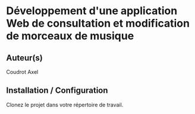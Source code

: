 # Développement d'une application Web de consultation et modification de morceaux de musique

## Auteur(s)
Coudrot Axel

## Installation / Configuration
Clonez le projet dans votre répertoire de travail.
